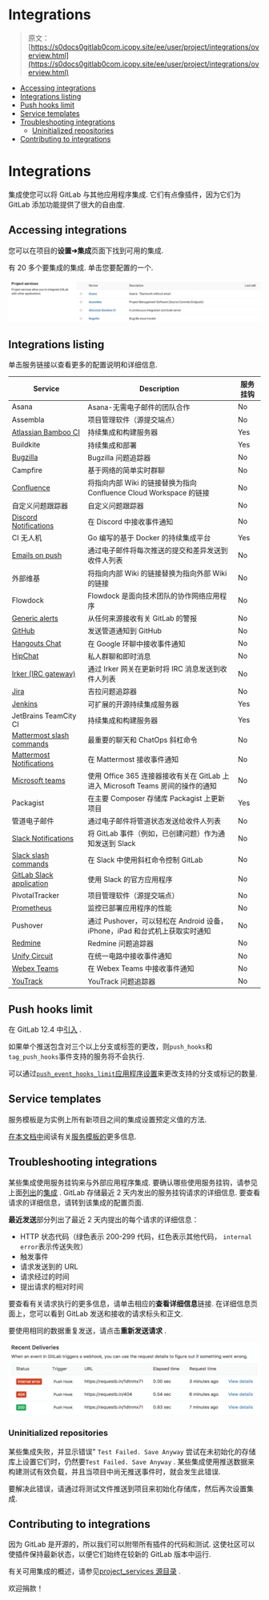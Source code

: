 # Integrations

> 原文：[https://s0docs0gitlab0com.icopy.site/ee/user/project/integrations/overview.html](https://s0docs0gitlab0com.icopy.site/ee/user/project/integrations/overview.html)

*   [Accessing integrations](#accessing-integrations)
*   [Integrations listing](#integrations-listing)
*   [Push hooks limit](#push-hooks-limit)
*   [Service templates](#service-templates)
*   [Troubleshooting integrations](#troubleshooting-integrations)
    *   [Uninitialized repositories](#uninitialized-repositories)
*   [Contributing to integrations](#contributing-to-integrations)

# Integrations[](#integrations "Permalink")

集成使您可以将 GitLab 与其他应用程序集成. 它们有点像插件，因为它们为 GitLab 添加功能提供了很大的自由度.

## Accessing integrations[](#accessing-integrations "Permalink")

您可以在项目的**设置➔集成**页面下找到可用的集成.

有 20 多个要集成的集成. 单击您要配置的一个.

[![Integrations list](img/da1fdf492cc3f883353bb1997795a4a5.png)](img/project_services.png)

## Integrations listing[](#integrations-listing "Permalink")

单击服务链接以查看更多的配置说明和详细信息.

| Service | Description | 服务挂钩 |
| --- | --- | --- |
| Asana | Asana-无需电子邮件的团队合作 | No |
| Assembla | 项目管理软件（源提交端点） | No |
| [Atlassian Bamboo CI](bamboo.html) | 持续集成和构建服务器 | Yes |
| Buildkite | 持续集成和部署 | Yes |
| [Bugzilla](bugzilla.html) | Bugzilla 问题追踪器 | No |
| Campfire | 基于网络的简单实时群聊 | No |
| [Confluence](../../../api/services.html#confluence-service) | 将指向内部 Wiki 的链接替换为指向 Confluence Cloud Workspace 的链接 | No |
| 自定义问题跟踪器 | 自定义问题跟踪器 | No |
| [Discord Notifications](discord_notifications.html) | 在 Discord 中接收事件通知 | No |
| CI 无人机 | Go 编写的基于 Docker 的持续集成平台 | Yes |
| [Emails on push](emails_on_push.html) | 通过电子邮件将每次推送的提交和差异发送到收件人列表 | No |
| 外部维基 | 将指向内部 Wiki 的链接替换为指向外部 Wiki 的链接 | No |
| Flowdock | Flowdock 是面向技术团队的协作网络应用程序 | No |
| [Generic alerts](generic_alerts.html) | 从任何来源接收有关 GitLab 的警报 | No |
| [GitHub](github.html) | 发送管道通知到 GitHub | No |
| [Hangouts Chat](hangouts_chat.html) | 在 Google 环聊中接收事件通知 | No |
| [HipChat](hipchat.html) | 私人群聊和即时消息 | No |
| [Irker (IRC gateway)](irker.html) | 通过 Irker 网关在更新时将 IRC 消息发送到收件人列表 | No |
| [Jira](jira.html) | 吉拉问题追踪器 | No |
| [Jenkins](../../../integration/jenkins.html) | 可扩展的开源持续集成服务器 | Yes |
| JetBrains TeamCity CI | 持续集成和构建服务器 | Yes |
| [Mattermost slash commands](mattermost_slash_commands.html) | 最重要的聊天和 ChatOps 斜杠命令 | No |
| [Mattermost Notifications](mattermost.html) | 在 Mattermost 接收事件通知 | No |
| [Microsoft teams](microsoft_teams.html) | 使用 Office 365 连接器接收有关在 GitLab 上进入 Microsoft Teams 房间的操作的通知 | No |
| Packagist | 在主要 Composer 存储库 Packagist 上更新项目 | Yes |
| 管道电子邮件 | 通过电子邮件将管道状态发送给收件人列表 | No |
| [Slack Notifications](slack.html) | 将 GitLab 事件（例如，已创建问题）作为通知发送到 Slack | No |
| [Slack slash commands](slack_slash_commands.html) | 在 Slack 中使用斜杠命令控制 GitLab | No |
| [GitLab Slack application](gitlab_slack_application.html) | 使用 Slack 的官方应用程序 | No |
| PivotalTracker | 项目管理软件（源提交端点） | No |
| [Prometheus](prometheus.html) | 监控已部署应用程序的性能 | No |
| Pushover | 通过 Pushover，可以轻松在 Android 设备，iPhone，iPad 和台式机上获取实时通知 | No |
| [Redmine](redmine.html) | Redmine 问题追踪器 | No |
| [Unify Circuit](unify_circuit.html) | 在统一电路中接收事件通知 | No |
| [Webex Teams](webex_teams.html) | 在 Webex Teams 中接收事件通知 | No |
| [YouTrack](youtrack.html) | YouTrack 问题追踪器 | No |

## Push hooks limit[](#push-hooks-limit "Permalink")

在 GitLab 12.4 中[引入](https://gitlab.com/gitlab-org/gitlab/-/merge_requests/17874) .

如果单个推送包含对三个以上分支或标签的更改，则`push_hooks`和`tag_push_hooks`事件支持的服务将不会执行.

可以通过[`push_event_hooks_limit`应用程序设置](../../../api/settings.html#list-of-settings-that-can-be-accessed-via-api-calls)来更改支持的分支或标记的数量.

## Service templates[](#service-templates "Permalink")

服务模板是为实例上所有新项目之间的集成设置预定义值的方法.

[在本文档中](services_templates.html)阅读有关[服务模板的](services_templates.html)更多信息.

## Troubleshooting integrations[](#troubleshooting-integrations "Permalink")

某些集成使用服务挂钩来与外部应用程序集成. 要确认哪些使用服务挂钩，请参见上面[列出](#integrations-listing)的[集成](#integrations-listing) . GitLab 存储最近 2 天内发出的服务挂钩请求的详细信息. 要查看请求的详细信息，请转到该集成的配置页面.

**最近发送**部分列出了最近 2 天内提出的每个请求的详细信息：

*   HTTP 状态代码（绿色表示 200-299 代码，红色表示其他代码， `internal error`表示传送失败）
*   触发事件
*   请求发送到的 URL
*   请求经过的时间
*   提出请求的相对时间

要查看有关请求执行的更多信息，请单击相应的**查看详细信息**链接. 在详细信息页面上，您可以看到 GitLab 发送和接收的请求标头和正文.

要使用相同的数据重复发送，请点击**重新发送请求** .

[![Recent deliveries](img/78dac22706dcca5ce3855d23987289ea.png)](img/webhook_logs.png)

### Uninitialized repositories[](#uninitialized-repositories "Permalink")

某些集成失败，并显示错误" `Test Failed. Save Anyway` 尝试在未初始化的存储库上设置它们时，仍然要`Test Failed. Save Anyway` . 某些集成使用推送数据来构建测试有效负载，并且当项目中尚无推送事件时，就会发生此错误.

要解决此错误，请通过将测试文件推送到项目来初始化存储库，然后再次设置集成.

## Contributing to integrations[](#contributing-to-integrations "Permalink")

因为 GitLab 是开源的，所以我们可以附带所有插件的代码和测试. 这使社区可以使插件保持最新状态，以便它们始终在较新的 GitLab 版本中运行.

有关可用集成的概述，请参见[project_services 源目录](https://gitlab.com/gitlab-org/gitlab/tree/master/app/models/project_services) .

欢迎捐款！